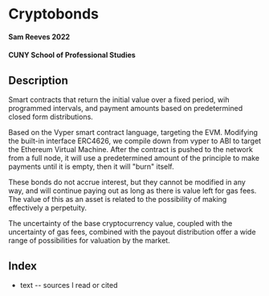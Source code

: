 # Cryptobonds

#### Sam Reeves 2022
#### CUNY School of Professional Studies


## Description

Smart contracts that return the initial value over a fixed period, wih programmed intervals,
and payment amounts based on predetermined closed form distributions.

Based on the Vyper smart contract language, targeting the EVM.  Modifying the built-in interface
ERC4626, we compile down from vyper to ABI to target the Ethereum Virtual Machine.  After the
contract is pushed to the network from a full node, it will use a predetermined amount of the
principle to make payments until it is empty, then it will "burn" itself.

These bonds do not accrue interest, but they cannot be modified in any way, and will continue
paying out as long as there is value left for gas fees.  The value of this as an asset is
related to the possibility of making effectively a perpetuity.

The uncertainty of the base cryptocurrency value, coupled with the uncertainty of gas fees, 
combined with the payout distribution offer a wide range of possibilities for valuation by the
market.

## Index

* text -- sources I read or cited
